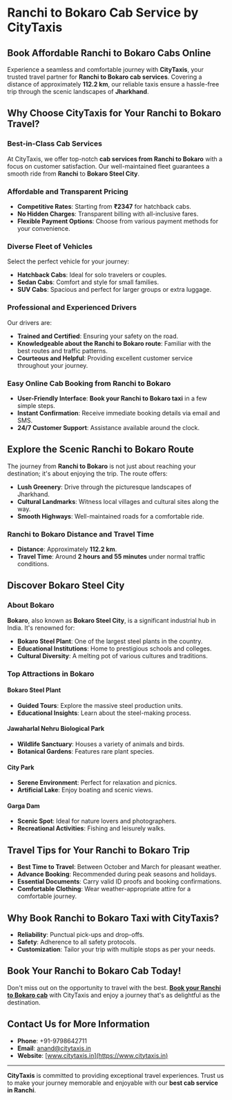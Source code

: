 # Ranchi to Bokaro Cab Service by CityTaxis

## Book Affordable Ranchi to Bokaro Cabs Online

Experience a seamless and comfortable journey with **CityTaxis**, your trusted travel partner for **Ranchi to Bokaro cab services**. Covering a distance of approximately **112.2 km**, our reliable taxis ensure a hassle-free trip through the scenic landscapes of **Jharkhand**.

## Why Choose CityTaxis for Your Ranchi to Bokaro Travel?

### Best-in-Class Cab Services

At CityTaxis, we offer top-notch **cab services from Ranchi to Bokaro** with a focus on customer satisfaction. Our well-maintained fleet guarantees a smooth ride from **Ranchi** to **Bokaro Steel City**.

### Affordable and Transparent Pricing

- **Competitive Rates**: Starting from **₹2347** for hatchback cabs.
- **No Hidden Charges**: Transparent billing with all-inclusive fares.
- **Flexible Payment Options**: Choose from various payment methods for your convenience.

### Diverse Fleet of Vehicles

Select the perfect vehicle for your journey:

- **Hatchback Cabs**: Ideal for solo travelers or couples.
- **Sedan Cabs**: Comfort and style for small families.
- **SUV Cabs**: Spacious and perfect for larger groups or extra luggage.

### Professional and Experienced Drivers

Our drivers are:

- **Trained and Certified**: Ensuring your safety on the road.
- **Knowledgeable about the Ranchi to Bokaro route**: Familiar with the best routes and traffic patterns.
- **Courteous and Helpful**: Providing excellent customer service throughout your journey.

### Easy Online Cab Booking from Ranchi to Bokaro

- **User-Friendly Interface**: **Book your Ranchi to Bokaro taxi** in a few simple steps.
- **Instant Confirmation**: Receive immediate booking details via email and SMS.
- **24/7 Customer Support**: Assistance available around the clock.

## Explore the Scenic Ranchi to Bokaro Route

The journey from **Ranchi to Bokaro** is not just about reaching your destination; it's about enjoying the trip. The route offers:

- **Lush Greenery**: Drive through the picturesque landscapes of Jharkhand.
- **Cultural Landmarks**: Witness local villages and cultural sites along the way.
- **Smooth Highways**: Well-maintained roads for a comfortable ride.

### Ranchi to Bokaro Distance and Travel Time

- **Distance**: Approximately **112.2 km**.
- **Travel Time**: Around **2 hours and 55 minutes** under normal traffic conditions.

## Discover Bokaro Steel City

### About Bokaro

**Bokaro**, also known as **Bokaro Steel City**, is a significant industrial hub in India. It's renowned for:

- **Bokaro Steel Plant**: One of the largest steel plants in the country.
- **Educational Institutions**: Home to prestigious schools and colleges.
- **Cultural Diversity**: A melting pot of various cultures and traditions.

### Top Attractions in Bokaro

#### Bokaro Steel Plant

- **Guided Tours**: Explore the massive steel production units.
- **Educational Insights**: Learn about the steel-making process.

#### Jawaharlal Nehru Biological Park

- **Wildlife Sanctuary**: Houses a variety of animals and birds.
- **Botanical Gardens**: Features rare plant species.

#### City Park

- **Serene Environment**: Perfect for relaxation and picnics.
- **Artificial Lake**: Enjoy boating and scenic views.

#### Garga Dam

- **Scenic Spot**: Ideal for nature lovers and photographers.
- **Recreational Activities**: Fishing and leisurely walks.

## Travel Tips for Your Ranchi to Bokaro Trip

- **Best Time to Travel**: Between October and March for pleasant weather.
- **Advance Booking**: Recommended during peak seasons and holidays.
- **Essential Documents**: Carry valid ID proofs and booking confirmations.
- **Comfortable Clothing**: Wear weather-appropriate attire for a comfortable journey.

## Why Book Ranchi to Bokaro Taxi with CityTaxis?

- **Reliability**: Punctual pick-ups and drop-offs.
- **Safety**: Adherence to all safety protocols.
- **Customization**: Tailor your trip with multiple stops as per your needs.

## Book Your Ranchi to Bokaro Cab Today!

Don't miss out on the opportunity to travel with the best. **[Book your Ranchi to Bokaro cab](https://www.citytaxis.in/)** with CityTaxis and enjoy a journey that's as delightful as the destination.

## Contact Us for More Information

- **Phone**: +91-9798642711
- **Email**: [anand@citytaxis.in](mailto:anand@citytaxis.in)
- **Website**: [www.citytaxis.in](https://www.citytaxis.in)

---

**CityTaxis** is committed to providing exceptional travel experiences. Trust us to make your journey memorable and enjoyable with our **best cab service in Ranchi**.
